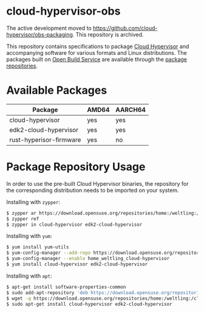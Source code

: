 # cloud-hypervisor-obs

The active development moved to https://github.com/cloud-hypervisor/obs-packaging. This repository is archived.

This repository contains specifications to package [Cloud Hypervisor](https://github.com/cloud-hypervisor/cloud-hypervisor) and accompanying software for various formats and Linux distributions. The packages built on [Open Build Service](https://build.opensuse.org/) are available through the [package repositories](https://download.opensuse.org/repositories/home:/weltling:/cloud-hypervisor/).

# Available Packages

| Package | AMD64 | AARCH64 |
| ------- | ----- | ------- |
| cloud-hypervisor | yes | yes |
| edk2-cloud-hypervisor | yes | yes |
| rust-hyperisor-firmware | yes | no |

# Package Repository Usage
In order to use the pre-built Cloud Hypervisor binaries, the repository for the corresponding distribution needs to be imported on your system.

Installing with `zypper`:
```bash
$ zypper ar https://download.opensuse.org/repositories/home:/weltling:/cloud-hypervisor/openSUSE_Tumbleweed/home:weltling:cloud-hypervisor.repo
$ zypper ref
$ zypper in cloud-hypervisor edk2-cloud-hypervisor
```

Installing with `yum`:
```bash
$ yum install yum-utils
$ yum-config-manager --add-repo https://download.opensuse.org/repositories/home:/weltling:/cloud-hypervisor/Fedora_36/home:weltling:cloud-hypervisor.repo
$ yum-config-manager --enable home_weltling_cloud-hypervisor
$ yum install cloud-hypervisor edk2-cloud-hypervisor
```

Installing with `apt`:
```bash
$ apt-get install software-properties-common 
$ sudo add-apt-repository 'deb https://download.opensuse.org/repositories/home:/weltling:/cloud-hypervisor/xUbuntu_20.04/ ./' 
$ wget -q https://download.opensuse.org/repositories/home:/weltling:/cloud-hypervisor/xUbuntu_20.04/Release.key -O- | sudo apt-key add - 
$ sudo apt-get install cloud-hypervisor edk2-cloud-hypervisor
``` 


